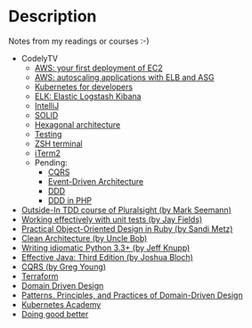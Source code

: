 # Description
Notes from my readings or courses :-)

* CodelyTV
    * [AWS: your first deployment of EC2](aws-ec2-codelytv.md)
    * [AWS: autoscaling applications with ELB and ASG](aws-autoscaling-elb-asg.md)
    * [Kubernetes for developers](kubernetes-for-developers.md)
    * [ELK: Elastic Logstash Kibana](elk-codelytv.md)
    * [IntelliJ](intellij.md)
    * [SOLID](solid-principles-applied.md)
    * [Hexagonal architecture](hexagonal-architecture.md)
    * [Testing](testing.md)
    * [ZSH terminal](zsh-terminal.md)
    * [iTerm2](iterm2.md)
    * Pending:
        * [CQRS](https://pro.codely.tv/library/cqrs-command-query-responsibility-segregation-3719e4aa/about/)
        * [Event-Driven Architecture](https://pro.codely.tv/library/comunicacion-entre-microservicios-event-driven-architecture/about/)
        * [DDD](https://pro.codely.tv/library/domain-driven-design-ddd/about/)
        * [DDD in PHP](https://pro.codely.tv/library/ddd-en-php/about/)
* [Outside-In TDD course of Pluralsight (by Mark Seemann)](outside-in-tdd-pluralsight.md)
* [Working effectively with unit tests (by Jay Fields)](working-effectively-with-unit-tests.md)
* [Practical Object-Oriented Design in Ruby (by Sandi Metz)](practical-object-oriented-design-in-ruby.md)
* [Clean Architecture (by Uncle Bob)](clean-architecture.md)
* [Writing idiomatic Python 3.3+ (by Jeff Knupp)](writing-idiomatic-python-3.md)
* [Effective Java: Third Edition (by Joshua Bloch)](effective-java-third-edition.md)
* [CQRS (by Greg Young)](cqrs-by-greg-young.md)
* [Terraform](terraform.md)
* [Domain Driven Design](Domain_Driven_Design.md)
* [Patterns, Principles, and Practices of Domain-Driven Design](patterns-principles-practices-ddd.md)
* [Kubernetes Academy](kubernetes-academy.md)
* [Doing good better](doing-good-better.md)
